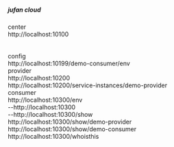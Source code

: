 <h5>jufan cloud</h5>

<p>
center
<br>
http://localhost:10100
<br>
<br>
<br>
config
<br>
http://localhost:10199/demo-consumer/env
<br>
provider
<br>
http://localhost:10200
<br>
http://localhost:10200/service-instances/demo-provider
<br>
consumer
<br>
http://localhost:10300/env
<br>
--http://localhost:10300
<br>
--http://localhost:10300/show
<br>
http://localhost:10300/show/demo-provider
<br>
http://localhost:10300/show/demo-consumer
<br>
http://localhost:10300/whoisthis
<br>
<br>
<br>
<br>
</p>